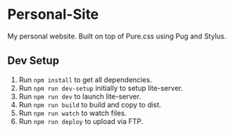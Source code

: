 # Personal-Site

My personal website. Built on top of Pure.css using Pug and Stylus.

## Dev Setup

1. Run ```npm install``` to get all dependencies.
1. Run ```npm run dev-setup``` initially to setup lite-server.
1. Run ```npm run dev``` to launch lite-server.
1. Run ```npm run build``` to build and copy to dist.
1. Run ```npm run watch``` to watch files.
1. Run ```npm run deploy``` to upload via FTP.
